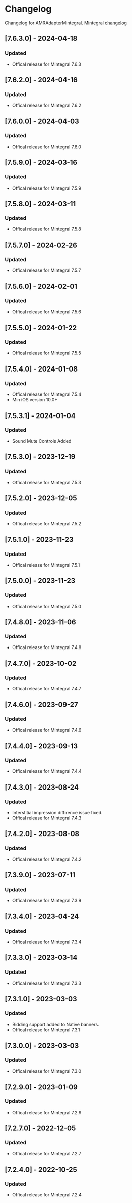 # Changelog

Changelog for AMRAdapterMintegral. 
Mintegral [changelog](http://cdn-adn.rayjump.com/cdn-adn/v2/markdown_v2/index.html?file=sdk-m_sdk-ios&lang=en#changelog)

## [7.6.3.0] - 2024-04-18
### Updated
- Offical release for Mintegral 7.6.3

## [7.6.2.0] - 2024-04-16
### Updated
- Offical release for Mintegral 7.6.2

## [7.6.0.0] - 2024-04-03
### Updated
- Offical release for Mintegral 7.6.0

## [7.5.9.0] - 2024-03-16
### Updated
- Offical release for Mintegral 7.5.9

## [7.5.8.0] - 2024-03-11
### Updated
- Offical release for Mintegral 7.5.8

## [7.5.7.0] - 2024-02-26
### Updated
- Offical release for Mintegral 7.5.7

## [7.5.6.0] - 2024-02-01
### Updated
- Offical release for Mintegral 7.5.6

## [7.5.5.0] - 2024-01-22
### Updated
- Offical release for Mintegral 7.5.5

## [7.5.4.0] - 2024-01-08
### Updated
- Offical release for Mintegral 7.5.4
- Min iOS version 10.0+

## [7.5.3.1] - 2024-01-04
### Updated
- Sound Mute Controls Added

## [7.5.3.0] - 2023-12-19
### Updated
- Offical release for Mintegral 7.5.3

## [7.5.2.0] - 2023-12-05
### Updated
- Offical release for Mintegral 7.5.2

## [7.5.1.0] - 2023-11-23
### Updated
- Offical release for Mintegral 7.5.1

## [7.5.0.0] - 2023-11-23
### Updated
- Offical release for Mintegral 7.5.0

## [7.4.8.0] - 2023-11-06
### Updated
- Offical release for Mintegral 7.4.8

## [7.4.7.0] - 2023-10-02
### Updated
- Offical release for Mintegral 7.4.7

## [7.4.6.0] - 2023-09-27
### Updated
- Offical release for Mintegral 7.4.6

## [7.4.4.0] - 2023-09-13
### Updated
- Offical release for Mintegral 7.4.4

## [7.4.3.0] - 2023-08-24
### Updated
- Interstitial impression diffirence issue fixed.
- Offical release for Mintegral 7.4.3

## [7.4.2.0] - 2023-08-08
### Updated
- Offical release for Mintegral 7.4.2

## [7.3.9.0] - 2023-07-11
### Updated
- Offical release for Mintegral 7.3.9

## [7.3.4.0] - 2023-04-24
### Updated
- Offical release for Mintegral 7.3.4

## [7.3.3.0] - 2023-03-14
### Updated
- Offical release for Mintegral 7.3.3

## [7.3.1.0] - 2023-03-03
### Updated
- Bidding support added to Native banners.
- Offical release for Mintegral 7.3.1

## [7.3.0.0] - 2023-03-03
### Updated
- Offical release for Mintegral 7.3.0

## [7.2.9.0] - 2023-01-09
### Updated
- Offical release for Mintegral 7.2.9

## [7.2.7.0] - 2022-12-05
### Updated
- Offical release for Mintegral 7.2.7

## [7.2.4.0] - 2022-10-25
### Updated
- Offical release for Mintegral 7.2.4
